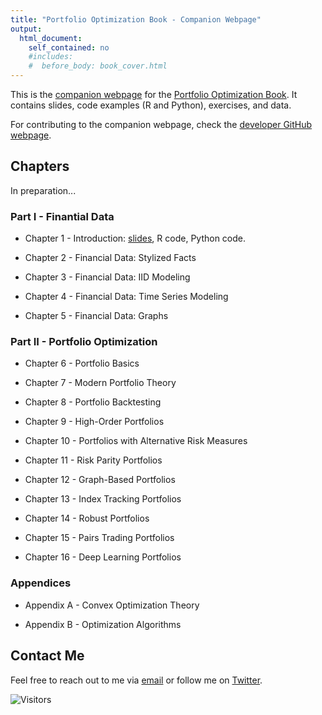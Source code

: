 ```yaml
---
title: "Portfolio Optimization Book - Companion Webpage"
output:
  html_document:
    self_contained: no
    #includes:
    #  before_body: book_cover.html
---
```


This is the [companion webpage](https://portfoliooptimizationbook.com) for the [Portfolio Optimization Book]().
It contains slides, code examples (R and Python), exercises, and data.

For contributing to the companion webpage, check the [developer GitHub webpage](https://github.com/portfoliooptimizationbook).



## Chapters

In preparation...


### Part I - Finantial Data
- Chapter 1 - Introduction:
  [slides](slides/slides-intro.pdf), R code, Python code.

- Chapter 2 - Financial Data: Stylized Facts

- Chapter 3 - Financial Data: IID Modeling

- Chapter 4 - Financial Data: Time Series Modeling

- Chapter 5 - Financial Data: Graphs



### Part II - Portfolio Optimization
- Chapter 6 - Portfolio Basics

- Chapter 7 - Modern Portfolio Theory

- Chapter 8 - Portfolio Backtesting

- Chapter 9 - High-Order Portfolios

- Chapter 10 - Portfolios with Alternative Risk Measures

- Chapter 11 - Risk Parity Portfolios

- Chapter 12 - Graph-Based Portfolios

- Chapter 13 - Index Tracking Portfolios

- Chapter 14 - Robust Portfolios

- Chapter 15 - Pairs Trading Portfolios

- Chapter 16 - Deep Learning Portfolios



### Appendices
- Appendix A - Convex Optimization Theory

- Appendix B - Optimization Algorithms




## Contact Me

Feel free to reach out to me via [email](mailto:daniel.p.palomar@gmail.com) or follow me on [Twitter](https://twitter.com/danielppalomar).

![Visitors](https://visitor-badge.laobi.icu/badge?page_id=portfoliooptimizationbook.com)



